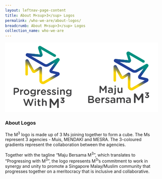 ```yaml
---
layout: leftnav-page-content
title: About M<sup>3</sup> Logos
permalink: /who-we-are/about-logos/
breadcrumb: About M<sup>3</sup> Logos
collection_name: who-we-are
---
```


![M3 Vertical Logos with Tagline in English and Malay](/images/m3-logo-vert.png)

### **About Logos**

The M<sup>3</sup> logo is made up of 3 Ms joining together to form a cube. The Ms represent 3 agencies - Muis, MENDAKI and MESRA. The 3-coloured gradients represent the collaboration between the agencies.

Together with the tagline “Maju Bersama M<sup>3</sup>”, which translates to “Progressing with M<sup>3</sup>”, the logo represents M<sup>3</sup>’s commitment to work in synergy and unity to promote a Singapore Malay/Muslim community that progresses together on a meritocracy that is inclusive and collaborative.
